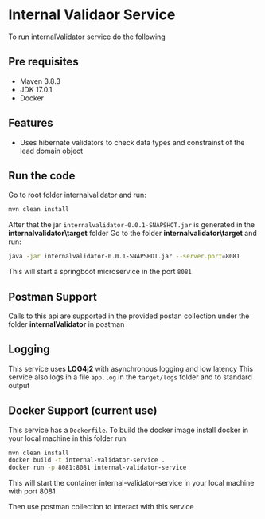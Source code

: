 # Internal Validaor Service

To run internalValidator service do the following

## Pre requisites
- Maven 3.8.3
- JDK 17.0.1
- Docker

## Features
- Uses hibernate validators to check data types and constrainst of the lead domain object

## Run the code
Go to root folder internalvalidator and run:
```sh
mvn clean install
```
After that the jar `internalvalidator-0.0.1-SNAPSHOT.jar` is generated in the **internalvalidator\target** folder
Go to the folder **internalvalidator\target** and run:
```sh
java -jar internalvalidator-0.0.1-SNAPSHOT.jar --server.port=8081
```
This will start a springboot microservice in the port `8081`

## Postman Support
Calls to this api are supported in the provided postan collection under the folder **internalValidator** in postman

## Logging

This service uses **LOG4j2** with asynchronous logging and low latency
This service  also logs in a file `app.log` in the `target/logs` folder and to standard output

## Docker Support (current use)
This service has a `Dockerfile`.
To build the docker image install docker in your local machine in this folder run:
```sh
mvn clean install
docker build -t internal-validator-service .
docker run -p 8081:8081 internal-validator-service
```
This will start the container internal-validator-service in your local machine with port 8081

Then use postman collection to interact with this service